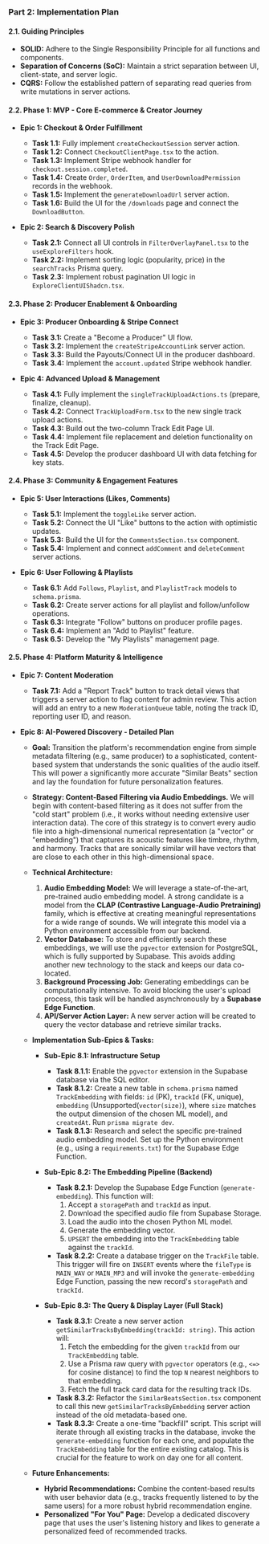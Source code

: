 ### **Part 2: Implementation Plan**

#### **2.1. Guiding Principles**
*   **SOLID:** Adhere to the Single Responsibility Principle for all functions and components.
*   **Separation of Concerns (SoC):** Maintain a strict separation between UI, client-state, and server logic.
*   **CQRS:** Follow the established pattern of separating read queries from write mutations in server actions.

#### **2.2. Phase 1: MVP - Core E-commerce & Creator Journey**
*   **Epic 1: Checkout & Order Fulfillment**
    *   **Task 1.1:** Fully implement `createCheckoutSession` server action.
    *   **Task 1.2:** Connect `CheckoutClientPage.tsx` to the action.
    *   **Task 1.3:** Implement Stripe webhook handler for `checkout.session.completed`.
    *   **Task 1.4:** Create `Order`, `OrderItem`, and `UserDownloadPermission` records in the webhook.
    *   **Task 1.5:** Implement the `generateDownloadUrl` server action.
    *   **Task 1.6:** Build the UI for the `/downloads` page and connect the `DownloadButton`.

*   **Epic 2: Search & Discovery Polish**
    *   **Task 2.1:** Connect all UI controls in `FilterOverlayPanel.tsx` to the `useExploreFilters` hook.
    *   **Task 2.2:** Implement sorting logic (popularity, price) in the `searchTracks` Prisma query.
    *   **Task 2.3:** Implement robust pagination UI logic in `ExploreClientUIShadcn.tsx`.

#### **2.3. Phase 2: Producer Enablement & Onboarding**
*   **Epic 3: Producer Onboarding & Stripe Connect**
    *   **Task 3.1:** Create a "Become a Producer" UI flow.
    *   **Task 3.2:** Implement the `createStripeAccountLink` server action.
    *   **Task 3.3:** Build the Payouts/Connect UI in the producer dashboard.
    *   **Task 3.4:** Implement the `account.updated` Stripe webhook handler.

*   **Epic 4: Advanced Upload & Management**
    *   **Task 4.1:** Fully implement the `singleTrackUploadActions.ts` (prepare, finalize, cleanup).
    *   **Task 4.2:** Connect `TrackUploadForm.tsx` to the new single track upload actions.
    *   **Task 4.3:** Build out the two-column Track Edit Page UI.
    *   **Task 4.4:** Implement file replacement and deletion functionality on the Track Edit Page.
    *   **Task 4.5:** Develop the producer dashboard UI with data fetching for key stats.

#### **2.4. Phase 3: Community & Engagement Features**
*   **Epic 5: User Interactions (Likes, Comments)**
    *   **Task 5.1:** Implement the `toggleLike` server action.
    *   **Task 5.2:** Connect the UI "Like" buttons to the action with optimistic updates.
    *   **Task 5.3:** Build the UI for the `CommentsSection.tsx` component.
    *   **Task 5.4:** Implement and connect `addComment` and `deleteComment` server actions.

*   **Epic 6: User Following & Playlists**
    *   **Task 6.1:** Add `Follows`, `Playlist`, and `PlaylistTrack` models to `schema.prisma`.
    *   **Task 6.2:** Create server actions for all playlist and follow/unfollow operations.
    *   **Task 6.3:** Integrate "Follow" buttons on producer profile pages.
    *   **Task 6.4:** Implement an "Add to Playlist" feature.
    *   **Task 6.5:** Develop the "My Playlists" management page.

#### **2.5. Phase 4: Platform Maturity & Intelligence**

*   **Epic 7: Content Moderation**
    *   **Task 7.1:** Add a "Report Track" button to track detail views that triggers a server action to flag content for admin review. This action will add an entry to a new `ModerationQueue` table, noting the track ID, reporting user ID, and reason.

*   **Epic 8: AI-Powered Discovery - Detailed Plan**
    *   **Goal:** Transition the platform's recommendation engine from simple metadata filtering (e.g., same producer) to a sophisticated, content-based system that understands the sonic qualities of the audio itself. This will power a significantly more accurate "Similar Beats" section and lay the foundation for future personalization features.
    *   **Strategy: Content-Based Filtering via Audio Embeddings.** We will begin with content-based filtering as it does not suffer from the "cold start" problem (i.e., it works without needing extensive user interaction data). The core of this strategy is to convert every audio file into a high-dimensional numerical representation (a "vector" or "embedding") that captures its acoustic features like timbre, rhythm, and harmony. Tracks that are sonically similar will have vectors that are close to each other in this high-dimensional space.
    *   **Technical Architecture:**
        1.  **Audio Embedding Model:** We will leverage a state-of-the-art, pre-trained audio embedding model. A strong candidate is a model from the **CLAP (Contrastive Language-Audio Pretraining)** family, which is effective at creating meaningful representations for a wide range of sounds. We will integrate this model via a Python environment accessible from our backend.
        2.  **Vector Database:** To store and efficiently search these embeddings, we will use the `pgvector` extension for PostgreSQL, which is fully supported by Supabase. This avoids adding another new technology to the stack and keeps our data co-located.
        3.  **Background Processing Job:** Generating embeddings can be computationally intensive. To avoid blocking the user's upload process, this task will be handled asynchronously by a **Supabase Edge Function**.
        4.  **API/Server Action Layer:** A new server action will be created to query the vector database and retrieve similar tracks.
    *   **Implementation Sub-Epics & Tasks:**
        *   **Sub-Epic 8.1: Infrastructure Setup**
            *   **Task 8.1.1:** Enable the `pgvector` extension in the Supabase database via the SQL editor.
            *   **Task 8.1.2:** Create a new table in `schema.prisma` named `TrackEmbedding` with fields: `id` (PK), `trackId` (FK, unique), `embedding` (Unsupported(`vector(size)`), where `size` matches the output dimension of the chosen ML model), and `createdAt`. Run `prisma migrate dev`.
            *   **Task 8.1.3:** Research and select the specific pre-trained audio embedding model. Set up the Python environment (e.g., using a `requirements.txt`) for the Supabase Edge Function.

        *   **Sub-Epic 8.2: The Embedding Pipeline (Backend)**
            *   **Task 8.2.1:** Develop the Supabase Edge Function (`generate-embedding`). This function will:
                1.  Accept a `storagePath` and `trackId` as input.
                2.  Download the specified audio file from Supabase Storage.
                3.  Load the audio into the chosen Python ML model.
                4.  Generate the embedding vector.
                5.  `UPSERT` the embedding into the `TrackEmbedding` table against the `trackId`.
            *   **Task 8.2.2:** Create a database trigger on the `TrackFile` table. This trigger will fire on `INSERT` events where the `fileType` is `MAIN_WAV` or `MAIN_MP3` and will invoke the `generate-embedding` Edge Function, passing the new record's `storagePath` and `trackId`.

        *   **Sub-Epic 8.3: The Query & Display Layer (Full Stack)**
            *   **Task 8.3.1:** Create a new server action `getSimilarTracksByEmbedding(trackId: string)`. This action will:
                1.  Fetch the embedding for the given `trackId` from our `TrackEmbedding` table.
                2.  Use a Prisma raw query with `pgvector` operators (e.g., `<=>` for cosine distance) to find the top `N` nearest neighbors to that embedding.
                3.  Fetch the full track card data for the resulting track IDs.
            *   **Task 8.3.2:** Refactor the `SimilarBeatsSection.tsx` component to call this new `getSimilarTracksByEmbedding` server action instead of the old metadata-based one.
            *   **Task 8.3.3:** Create a one-time "backfill" script. This script will iterate through all existing tracks in the database, invoke the `generate-embedding` function for each one, and populate the `TrackEmbedding` table for the entire existing catalog. This is crucial for the feature to work on day one for all content.

    *   **Future Enhancements:**
        *   **Hybrid Recommendations:** Combine the content-based results with user behavior data (e.g., tracks frequently listened to by the same users) for a more robust hybrid recommendation engine.
        *   **Personalized "For You" Page:** Develop a dedicated discovery page that uses the user's listening history and likes to generate a personalized feed of recommended tracks.